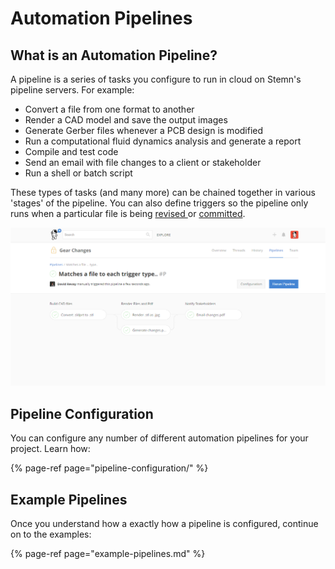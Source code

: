 # Automation Pipelines

## What is an Automation Pipeline?

A pipeline is a series of tasks you configure to run in cloud on Stemn's pipeline servers. For example:

* Convert a file from one format to another
* Render a CAD model and save the output images
* Generate Gerber files whenever a PCB design is modified
* Run a computational fluid dynamics analysis and generate a report
* Compile and test code
* Send an email with file changes to a client or stakeholder
* Run a shell or batch script

These types of tasks \(and many more\) can be chained together in various 'stages' of the pipeline. You can also define triggers so the pipeline only runs when a particular file is being [revised ](../files-and-syncing/revisions.md)or [committed](../files-and-syncing/commits.md).

![After a pipeline is triggered, the status of the pipeline and output files will be visible on the &apos;piplines&apos; tab of your project.](../.gitbook/assets/2018-04-08-13_08_47-gear-changes_.png)

## Pipeline Configuration

You can configure any number of different automation pipelines for your project. Learn how:

{% page-ref page="pipeline-configuration/" %}

## Example Pipelines

Once you understand how a exactly how a pipeline is configured, continue on to the examples:

{% page-ref page="example-pipelines.md" %}



